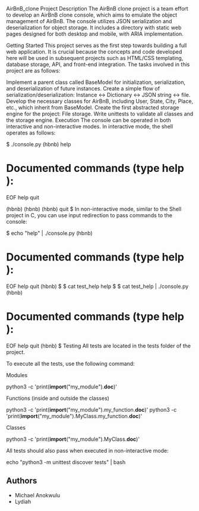 AirBnB_clone
Project Description
The AirBnB clone project is a team effort to develop an AirBnB clone console, which aims to emulate the object management of AirBnB. The console utilizes JSON serialization and deserialization for object storage. It includes a directory with static web pages designed for both desktop and mobile, with ARIA implementation.

Getting Started
This project serves as the first step towards building a full web application. It is crucial because the concepts and code developed here will be used in subsequent projects such as HTML/CSS templating, database storage, API, and front-end integration. The tasks involved in this project are as follows:

Implement a parent class called BaseModel for initialization, serialization, and deserialization of future instances.
Create a simple flow of serialization/deserialization: Instance <-> Dictionary <-> JSON string <-> file.
Develop the necessary classes for AirBnB, including User, State, City, Place, etc., which inherit from BaseModel.
Create the first abstracted storage engine for the project: File storage.
Write unittests to validate all classes and the storage engine.
Execution
The console can be operated in both interactive and non-interactive modes. In interactive mode, the shell operates as follows:

$ ./console.py
(hbnb) help

Documented commands (type help <topic>):
========================================
EOF  help  quit

(hbnb) 
(hbnb) 
(hbnb) quit
$
In non-interactive mode, similar to the Shell project in C, you can use input redirection to pass commands to the console:
  
$ echo "help" | ./console.py
(hbnb)

Documented commands (type help <topic>):
========================================
EOF  help  quit
(hbnb) 
$
$ cat test_help
help
$
$ cat test_help | ./console.py
(hbnb)

Documented commands (type help <topic>):
========================================
EOF  help  quit
(hbnb) 
$
Testing
All tests are located in the tests folder of the project.

To execute all the tests, use the following command:

Modules
  
python3 -c 'print(__import__("my_module").__doc__)'

 Functions (inside and outside the classes)
  
  python3 -c 'print(__import__("my_module").my_function.__doc__)'
python3 -c 'print(__import__("my_module").MyClass.my_function.__doc__)'

  Classes
  
  python3 -c 'print(__import__("my_module").MyClass.__doc__)'

 All tests should also pass when executed in non-interactive mode:
  
  echo "python3 -m unittest discover tests" | bash

  
  
 
## Authors
- Michael Anokwulu
- Lydiah
